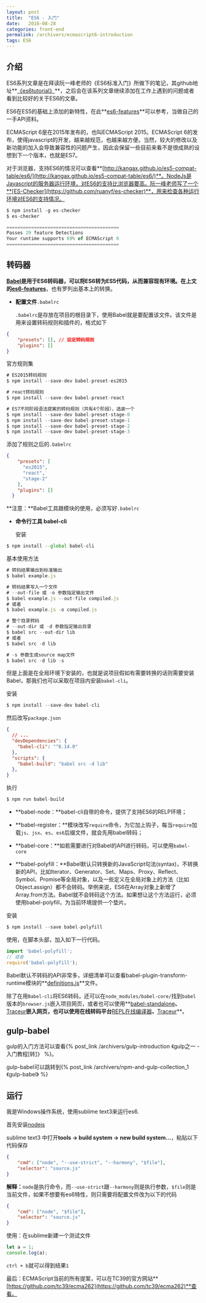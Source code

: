 ```yaml
---
layout: post
title:  "ES6 - 入门"
date:   2016-08-28
categories: front-end
permalink: /archivers/ecmascript6-introduction
tags: ES6
---
```


## 介绍 ##
ES6系列文章是在拜读阮一峰老师的《ES6标准入门》所做下的笔记，其github地址**[《es6tutorial》](https://github.com/ruanyf/es6tutorial)**，之后会在该系列文章继续添加在工作上遇到的问题或者看到比较好的关于ES6的文章。

ES6在ES5的基础上添加的新特性，在此**[es6-features](http://es6-features.org/)**可以参考，当做自己的一手API资料。

ECMAScript 6是在2015年发布的，也叫ECMAScript 2015。ECMAScript 6的发布，使得javascript的开发，越来越规范，也越来越方便。当然，较大的修改以及新功能的加入会导致兼容性的问题产生，因此会保留一些目前来看不是很成熟的设想到下一个版本，也就是ES7。

对于浏览器，支持ES6的情况可以查看**[http://kangax.github.io/es5-compat-table/es6/](http://kangax.github.io/es5-compat-table/es6/)**。NodeJs是Javascript的服务器运行环境，对ES6的支持比浏览器要高。阮一峰老师写了一个**[ES-Checker](https://github.com/ruanyf/es-checker)**，用来检查各种运行环境对ES6的支持情况。

```javascript
$ npm install -g es-checker
$ es-checker

=========================================
Passes 29 feature Detections
Your runtime supports 69% of ECMAScript 6
=========================================
```

## 转码器 ##

**[Babel](https://babeljs.io/)**是用于ES6转码器，可以将ES6转为ES5代码，从而兼容现有环境。在上文的**[es6-features](http://es6-features.org/)**，也有罗列出基本上的转换。

- **配置文件**`.babelrc`
	
	`.babelrc`是存放在项目的根目录下，使用Babel就是要配置该文件。该文件是用来设置转码规则和插件的，格式如下

```json
{
	"presets": [], // 设定转码规则
	"plugins": []
}
```

官方规则集

```javascript
# ES2015转码规则
$ npm install --save-dev babel-preset-es2015

# react转码规则
$ npm install --save-dev babel-preset-react

# ES7不同阶段语法提案的转码规则（共有4个阶段），选装一个
$ npm install --save-dev babel-preset-stage-0
$ npm install --save-dev babel-preset-stage-1
$ npm install --save-dev babel-preset-stage-2
$ npm install --save-dev babel-preset-stage-3
```

添加了规则之后的`.babelrc`

```json
{
    "presets": [
      "es2015",
      "react",
      "stage-2"
    ],
    "plugins": []
  }
```

**注意：**Babel工具跟模块的使用，必须写好`.babelrc`

- **命令行工具 babel-cli**

	安装

```javascript
$ npm install --global babel-cli
```

  基本使用方法

```javascript
# 转码结果输出到标准输出
$ babel example.js

# 转码结果写入一个文件
# --out-file 或 -o 参数指定输出文件
$ babel example.js --out-file compiled.js
# 或者
$ babel example.js -o compiled.js

# 整个目录转码
# --out-dir 或 -d 参数指定输出目录
$ babel src --out-dir lib
# 或者
$ babel src -d lib

# -s 参数生成source map文件
$ babel src -d lib -s
```

但是上面是在全局环境下安装的，也就是说项目假如有需要转换的话则需要安装Babel，那我们也可以采取在项目内安装`babel-cli`。

安装

```javascript
$ npm install --save-dev babel-cli
```

然后改写`package.json`

```json
{
  // ...
  "devDependencies": {
    "babel-cli": "^6.14.0"
  },
  "scripts": {
    "babel-build": "babel src -d lib"
  },
}
```

执行

```javascript
$ npm run babel-build
```

- **babel-node：**babel-cli自带的命令，提供了支持ES6的RELP环境；

- **babel-register：**模块改写`require`命令，为它加上钩子，每当`require`加载`js`、`jsx`、`es`、`es6`后缀文件，就会先用babel转码；

- **babel-core：**如若需要进行对Babel的API进行转码，可以使用`babel-core`

- **babel-polyfill：**Babel默认只转换新的JavaScript句法(syntax)，不转换新的API，比如Iterator、Generator、Set、Maps、Proxy、Reflect、Symbol、Promise等全局对象，以及一些定义在全局对象上的方法（比如Object.assign）都不会转码。举例来说，ES6在Array对象上新增了Array.from方法。Babel就不会转码这个方法。如果想让这个方法运行，必须使用babel-polyfill，为当前环境提供一个垫片。

安装

```javascript
$ npm install --save babel-polyfill
```

使用，在脚本头部，加入如下一行代码。

```javascript
import 'babel-polyfill';
// 或者
require('babel-polyfill');
```

Babel默认不转码的API非常多，详细清单可以查看babel-plugin-transform-runtime模块的**[definitions.js](https://github.com/babel/babel/blob/master/packages/babel-plugin-transform-runtime/src/definitions.js)**文件。

除了在用`Babel-cli`将ES6转码，还可以在`node_modules/babel-core/`找到`babel`版本的`browser.js`嵌入项目网页，或者也可以使用**[babel-standalone](https://github.com/Daniel15/babel-standalone)**、**[Traceur](https://github.com/google/traceur-compiler)**嵌入网页，也可以使用在线转码平台**[REPL在线编译器](https://babeljs.io/repl/)**、**[Traceur](http://google.github.io/traceur-compiler/demo/repl.html#)**。

## gulp-babel ##

gulp的入门方法可以查看{% post_link /archivers/gulp-introduction 《gulp之一 - 入门教程[转]》 %}。

gulp-babel可以跳转到{% post_link /archivers/npm-and-gulp-collection_1 《gulp-babel》 %}

## 运行 ##

我是Windows操作系统，使用sublime text3来运行es6.

首先安装[nodejs](http://nodejs.org/)

sublime text3 中打开**tools -> build system -> new build system...**，粘贴以下代码保存

```json
{
    "cmd": ["node", "--use-strict", "--harmony", "$file"],
    "selector": "source.js"
}
```

**解释：**`node`是执行命令，而`--use-strict`跟`--harmony`则是执行参数，`$file`则是当前文件，如果不想要有es6特性，则只需要将配置文件改为以下的代码

```json
{
    "cmd": ["node", "$file"],
    "selector": "source.js"
}
```

使用：在sublime新建一个测试文件

```javascript
let a = 1;
console.log(a);
```

`ctrl + b`就可以得到结果`1`

最后：ECMAScript当前的所有提案，可以在TC39的官方网站**[https://github.com/tc39/ecma262](https://github.com/tc39/ecma262)**查看。